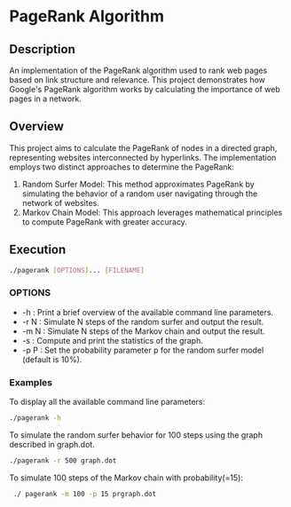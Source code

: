 # PageRank Algorithm

## Description
An implementation of the PageRank algorithm used to rank web pages based on link structure and relevance. This project demonstrates how Google's PageRank algorithm works by calculating the importance of web pages in a network.

## Overview
This project aims to calculate the PageRank of nodes in a directed graph, representing websites interconnected by hyperlinks. The implementation employs two distinct approaches to determine the PageRank:
1. Random Surfer Model: This method approximates PageRank by simulating the behavior of a random user navigating through the network of websites.
2. Markov Chain Model: This approach leverages mathematical principles to compute PageRank with greater accuracy.

## Execution
```bash
./pagerank [OPTIONS]... [FILENAME]
```

### OPTIONS
- -h : Print a brief overview of the available command line parameters.
- -r N : Simulate N steps of the random surfer and output the result.
- -m N : Simulate N steps of the Markov chain and output the result.
- -s : Compute and print the statistics of the graph.
- -p P : Set the probability parameter p for the random surfer model (default is 10%).

### Examples
To display all the available command line parameters:
```bash 
./pagerank -h
```
To simulate the random surfer behavior for 100 steps using the graph described in graph.dot.
```bash
./pagerank -r 500 graph.dot
```
To simulate 100 steps of the Markov chain with probability(=15):
```bash
 ./ pagerank -m 100 -p 15 prgraph.dot
```
